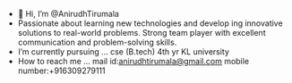 - 👋 Hi, I’m @AnirudhTirumala
- Passionate about learning new technologies and develop
ing innovative solutions to real-world problems. Strong team
 player with excellent communication and problem-solving
 skills.
- I’m currently pursuing ... cse (B.tech) 4th yr KL university
- How to reach me ... mail id:anirudhtirumala@gmail.com
                         mobile number:+916309279111

<!---
AnirudhTirumala/AnirudhTirumala is a ✨ special ✨ repository because its `README.md` (this file) appears on your GitHub profile.
You can click the Preview link to take a look at your changes.
--->
